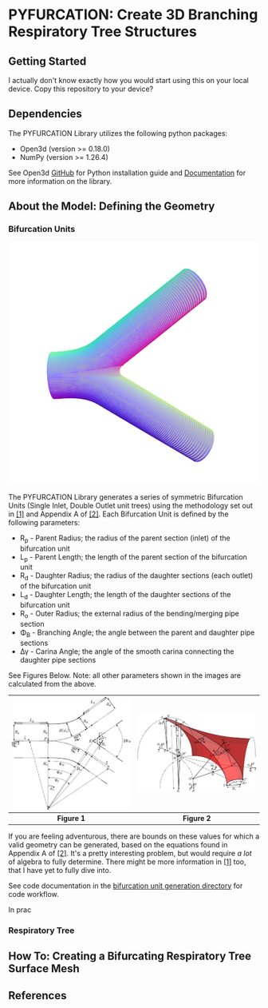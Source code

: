 # PYFURCATION: Create 3D Branching Respiratory Tree Structures

## Getting Started
I actually don't know exactly how you would start using this on your local device. Copy this repository to your device?

## Dependencies 
The PYFURCATION Library utilizes the following python packages:
* Open3d (version >= 0.18.0)
* NumPy (version >= 1.26.4)

See Open3d [GitHub](https://github.com/isl-org/Open3D) for Python installation guide and [Documentation](https://www.open3d.org/docs/release/) for more information on the library.

## About the Model: Defining the Geometry

### Bifurcation Units
<p align="center">
  <img src="/supporting_documents/pointcloud_unit.png" width = 500>
</p>

The PYFURCATION Library generates a series of symmetric Bifurcation Units (Single Inlet, Double Outlet unit trees) using the methodology set out in [[1]](#1) and Appendix A of [[2]](#2). 
Each Bifurcation Unit is defined by the following parameters:
* R<sub>p</sub> - Parent Radius; the radius of the parent section (inlet) of the bifurcation unit
* L<sub>p</sub> - Parent Length; the length of the parent section of the bifurcation unit
* R<sub>d</sub> - Daughter Radius; the radius of the daughter sections (each outlet) of the bifurcation unit
* L<sub>d</sub> - Daughter Length; the length of the daughter sections of the bifurcation unit
* R<sub>o</sub> - Outer Radius; the external radius of the bending/merging pipe section
* &Phi;<sub>&Beta;</sub> - Branching Angle; the angle between the parent and daughter pipe sections
* &Delta;&gamma; - Carina Angle; the angle of the smooth carina connecting the daughter pipe sections

See Figures Below. Note: all other parameters shown in the images are calculated from the above.

![](/supporting_documents/figure1.jpg)  |  ![](/supporting_documents/figure2.jpg)
:-------------------------:|:-------------------------:
**Figure 1**               |  **Figure 2**

If you are feeling adventurous, there are bounds on these values for which a valid geometry can be generated, based on the equations found in Appendix A of [[2]](#2). It's a pretty interesting problem,
but would require *a lot* of algebra to fully determine. There might be more information in [[1]](#1) too, that I have yet to fully dive into.

See code documentation in the [bifurcation unit generation directory](/bifurcating_unit_modules) for code workflow.

In prac

### Respiratory Tree


## How To: Creating a Bifurcating Respiratory Tree Surface Mesh

## References
